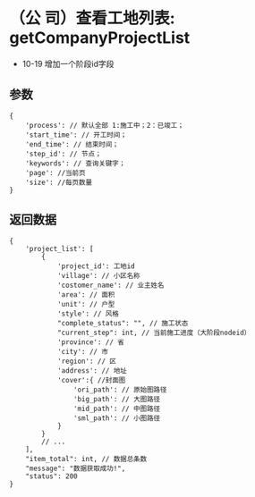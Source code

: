 # （公  司）查看工地列表: getCompanyProjectList

- 10-19 增加一个阶段id字段

## 参数

    {
        'process': // 默认全部 1:施工中；2：已竣工；
        'start_time': // 开工时间；
        'end_time': // 结束时间；
        'step_id': // 节点；
        'keywords': // 查询关键字；
        'page': //当前页
        'size': //每页数量
    }

## 返回数据

    {
        'project_list': [
            {
                'project_id': 工地id
                'village': // 小区名称
                'costomer_name': // 业主姓名
                'area': // 面积
                'unit': // 户型
                'style': // 风格
                "complete_status": "", // 施工状态
                "current_step": int, // 当前施工进度（大阶段nodeid）
                'province': // 省
                'city': // 市
                'region': // 区
                'address': // 地址
                'cover':{ //封面图
                    'ori_path': // 原始图路径
                    'big_path': // 大图路径
                    'mid_path': // 中图路径
                    'sml_path': // 小图路径
                }
            }
            // ...
        ],
        "item_total": int, // 数据总条数
        "message": "数据获取成功!",
        "status": 200
    }
